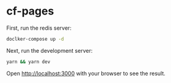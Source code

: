 # cf-pages

First, run the redis server:

```bash
doclker-compose up -d
```

Next, run the development server:

```bash
yarn && yarn dev
```

Open [http://localhost:3000](http://localhost:3000) with your browser to see the result.
